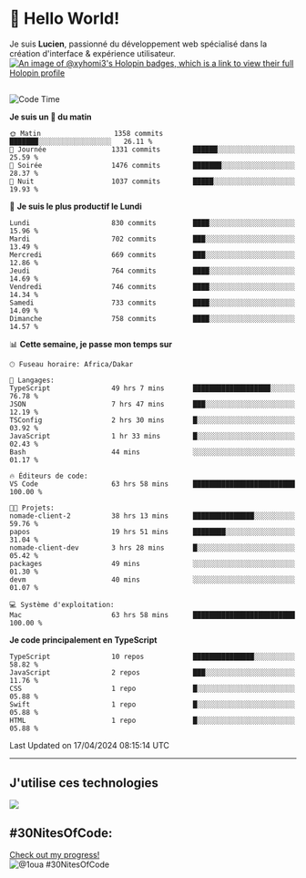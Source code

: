 # 👋 Hello World!

Je suis **Lucien**, passionné du développement web spécialisé dans la création d'interface & expérience utilisateur.
[![An image of @xyhomi3's Holopin badges, which is a link to view their full Holopin profile](https://holopin.me/xyhomi3)](https://holopin.io/@xyhomi3)

##

<!--START_SECTION:waka-->
![Code Time](http://img.shields.io/badge/Code%20Time-966%20hrs-blue)

**Je suis un 🐤 du matin** 

```text
🌞 Matin                  1358 commits        ███████░░░░░░░░░░░░░░░░░░   26.11 % 
🌆 Journée                1331 commits        ██████░░░░░░░░░░░░░░░░░░░   25.59 % 
🌃 Soirée                 1476 commits        ███████░░░░░░░░░░░░░░░░░░   28.37 % 
🌙 Nuit                   1037 commits        █████░░░░░░░░░░░░░░░░░░░░   19.93 % 
```
📅 **Je suis le plus productif le Lundi** 

```text
Lundi                    830 commits         ████░░░░░░░░░░░░░░░░░░░░░   15.96 % 
Mardi                    702 commits         ███░░░░░░░░░░░░░░░░░░░░░░   13.49 % 
Mercredi                 669 commits         ███░░░░░░░░░░░░░░░░░░░░░░   12.86 % 
Jeudi                    764 commits         ████░░░░░░░░░░░░░░░░░░░░░   14.69 % 
Vendredi                 746 commits         ████░░░░░░░░░░░░░░░░░░░░░   14.34 % 
Samedi                   733 commits         ████░░░░░░░░░░░░░░░░░░░░░   14.09 % 
Dimanche                 758 commits         ████░░░░░░░░░░░░░░░░░░░░░   14.57 % 
```


📊 **Cette semaine, je passe mon temps sur** 

```text
🕑︎ Fuseau horaire: Africa/Dakar

💬 Langages: 
TypeScript               49 hrs 7 mins       ███████████████████░░░░░░   76.78 % 
JSON                     7 hrs 47 mins       ███░░░░░░░░░░░░░░░░░░░░░░   12.19 % 
TSConfig                 2 hrs 30 mins       █░░░░░░░░░░░░░░░░░░░░░░░░   03.92 % 
JavaScript               1 hr 33 mins        █░░░░░░░░░░░░░░░░░░░░░░░░   02.43 % 
Bash                     44 mins             ░░░░░░░░░░░░░░░░░░░░░░░░░   01.17 % 

🔥 Éditeurs de code: 
VS Code                  63 hrs 58 mins      █████████████████████████   100.00 % 

🐱‍💻 Projets: 
nomade-client-2          38 hrs 13 mins      ███████████████░░░░░░░░░░   59.76 % 
papos                    19 hrs 51 mins      ████████░░░░░░░░░░░░░░░░░   31.04 % 
nomade-client-dev        3 hrs 28 mins       █░░░░░░░░░░░░░░░░░░░░░░░░   05.42 % 
packages                 49 mins             ░░░░░░░░░░░░░░░░░░░░░░░░░   01.30 % 
devm                     40 mins             ░░░░░░░░░░░░░░░░░░░░░░░░░   01.07 % 

💻 Système d'exploitation: 
Mac                      63 hrs 58 mins      █████████████████████████   100.00 % 
```

**Je code principalement en TypeScript** 

```text
TypeScript               10 repos            ███████████████░░░░░░░░░░   58.82 % 
JavaScript               2 repos             ███░░░░░░░░░░░░░░░░░░░░░░   11.76 % 
CSS                      1 repo              █░░░░░░░░░░░░░░░░░░░░░░░░   05.88 % 
Swift                    1 repo              █░░░░░░░░░░░░░░░░░░░░░░░░   05.88 % 
HTML                     1 repo              █░░░░░░░░░░░░░░░░░░░░░░░░   05.88 % 
```




 Last Updated on 17/04/2024 08:15:14 UTC
<!--END_SECTION:waka-->
---

## J'utilise ces technologies

<p align="left">
  <a href="https://skillicons.dev">
    <img src="https://skillicons.dev/icons?i=ts,js,md,scss,tailwind,react,redux,docker,express,astro,vite,nextjs,vercel,figma,ableton" />
  </a>
</p>

## #30NitesOfCode:
  [Check out my progress!](https://www.codedex.io/@1oua/30-nites-of-code)  
  ![@1oua #30NitesOfCode](https://www.codedex.io/api/petStatus?user=1oua)

